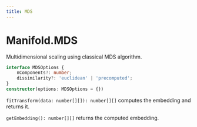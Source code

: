 ```yaml
---
title: MDS
---
```


# Manifold.MDS

Multidimensional scaling using classical MDS algorithm.

```ts
interface MDSOptions {
    nComponents?: number;
    dissimilarity?: 'euclidean' | 'precomputed';
}
constructor(options: MDSOptions = {})
```

`fitTransform(data: number[][]): number[][]` computes the embedding and returns it.

`getEmbedding(): number[][]` returns the computed embedding.

